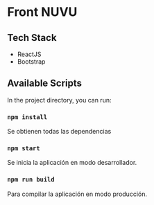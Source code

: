 # Front NUVU

## Tech Stack

- ReactJS
- Bootstrap

## Available Scripts

In the project directory, you can run:

### `npm install`

Se obtienen todas las dependencias

### `npm start`

Se inicia la aplicación en modo desarrollador.

### `npm run build`

Para compilar la aplicación en modo producción.
